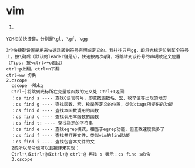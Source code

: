 # vim
1.

    YCM相关快捷键，分别是\gl, \gf, \gg 

    3个快捷键设置是用来快速跳转到符号声明或定义的。我往往只用gg，即将光标定位到某个符号上，按\键后（默认的leader键是\），快速按两次g键，将跳转到该符号的声明或定义位置（Tips: 按<ctrl>+o返回）
    ctrl+p上翻，ctrl+n下翻
    ctrl+ww 切换
    2.cscope
      cscope -Rbkq
      Ctrl+]将跳到光标所在变量或函数的定义处 Ctrl+T返回 
      ：cs find s ---- 查找C语言符号，即查找函数名、宏、枚举值等出现的地方
      ：cs find g ---- 查找函数、宏、枚举等定义的位置，类似ctags所提供的功能
      ：cs find d ---- 查找本函数调用的函数
      ：cs find c ---- 查找调用本函数的函数
      ：cs find t: ---- 查找指定的字符串
      ：cs find e ---- 查找egrep模式，相当于egrep功能，但查找速度快多了
      ：cs find f ---- 查找并打开文件，类似vim的find功能
      ：cs find i ---- 查找包含本文件的文 
      2的所以命令也可以且按銉来实现： 
      Ctrl+\或ctrl+@或ctrl+@ ctrl+@ 再按 s 表示：cs find s命令
      3.cscope



